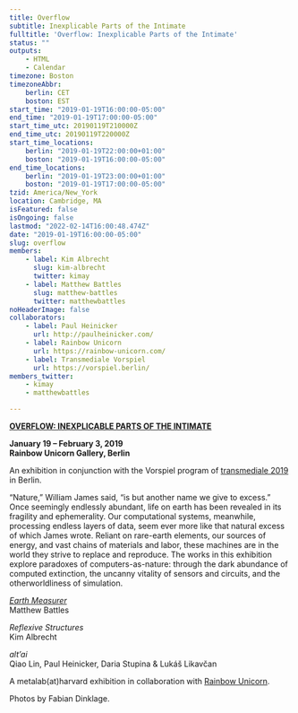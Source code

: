 ```yaml
---
title: Overflow
subtitle: Inexplicable Parts of the Intimate
fulltitle: 'Overflow: Inexplicable Parts of the Intimate'
status: ""
outputs:
    - HTML
    - Calendar
timezone: Boston
timezoneAbbr:
    berlin: CET
    boston: EST
start_time: "2019-01-19T16:00:00-05:00"
end_time: "2019-01-19T17:00:00-05:00"
start_time_utc: 20190119T210000Z
end_time_utc: 20190119T220000Z
start_time_locations:
    berlin: "2019-01-19T22:00:00+01:00"
    boston: "2019-01-19T16:00:00-05:00"
end_time_locations:
    berlin: "2019-01-19T23:00:00+01:00"
    boston: "2019-01-19T17:00:00-05:00"
tzid: America/New_York
location: Cambridge, MA
isFeatured: false
isOngoing: false
lastmod: "2022-02-14T16:00:48.474Z"
date: "2019-01-19T16:00:00-05:00"
slug: overflow
members:
    - label: Kim Albrecht
      slug: kim-albrecht
      twitter: kimay
    - label: Matthew Battles
      slug: matthew-battles
      twitter: matthewbattles
noHeaderImage: false
collaborators:
    - label: Paul Heinicker
      url: http://paulheinicker.com/
    - label: Rainbow Unicorn
      url: https://rainbow-unicorn.com/
    - label: Transmediale Vorspiel
      url: https://vorspiel.berlin/
members_twitter:
    - kimay
    - matthewbattles

---
```

**[OVERFLOW: INEXPLICABLE PARTS OF THE INTIMATE](https://rainbow-unicorn.com/#gallery)**

**January 19 – February 3, 2019<br />
Rainbow Unicorn Gallery, Berlin**

An exhibition in conjunction with the Vorspiel program of [transmediale 2019](https://vorspiel.berlin/#) in Berlin.

“Nature,” William James said, “is but another name we give to excess.” Once seemingly endlessly abundant, life on earth has been revealed in its fragility and ephemerality. Our computational systems, meanwhile, processing endless layers of data, seem ever more like that natural excess of which James wrote. Reliant on rare-earth elements, our sources of energy, and vast chains of materials and labor, these machines are in the world they strive to replace and reproduce. The works in this exhibition explore paradoxes of computers-as-nature: through the dark abundance of computed extinction, the uncanny vitality of sensors and circuits, and the otherworldliness of simulation.

*[Earth Measurer](https://medium.com/@metalabharvard/a-thicket-of-questions-on-matthew-battless-earth-measurer-6cefa0351add)*<br />
Matthew Battles

*Reflexive Structures*<br />
Kim Albrecht

*alt’ai*<br />
Qiao Lin, Paul Heinicker, Daria Stupina & Lukáš Likavčan

A metalab(at)harvard exhibition in collaboration with [Rainbow Unicorn](https://rainbow-unicorn.com/#welcome).

Photos by Fabian Dinklage.